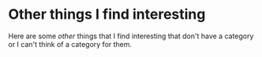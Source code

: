 # Other things I find interesting

Here are some _other_ things that I find interesting that don't have a category or I can't think of a category for them.
